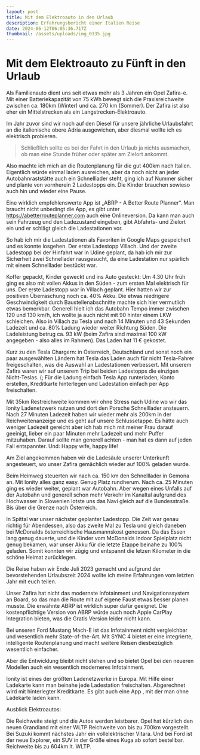 ```yaml
---
layout: post
title: Mit dem Elektroauto in den Urlaub
description: Erfahrungsbericht einer Italien Reise
date: 2024-06-12T06:05:36.717Z
thumbnail: /assets/uploads/img_0335.jpg
---
```

# Mit dem Elektroauto zu Fünft in den Urlaub

Als Familienauto dient uns seit etwas mehr als 3 Jahren ein Opel Zafira-e. Mit einer Batteriekapazität von 75 kWh bewegt sich die Praxisreichweite zwischen ca. 180km (Winter) und ca. 270 km (Sommer). Der Zafira ist also eher ein Mittelstrecken als ein Langstrecken-Elektroauto.

Im Jahr zuvor sind wir noch auf den Diesel für unsere jährliche Urlaubsfahrt an die italienische obere Adria ausgewichen, aber diesmal wollte ich es elektrisch probieren. 

> Schließlich sollte es bei der Fahrt in den Urlaub ja nichts ausmachen, ob man eine Stunde früher oder später am Zielort ankommt.

Also machte ich mich an die Routenplanung für die gut 400km nach Italien. Eigentlich würde einmal laden ausreichen, aber da noch nicht an jeder Autobahnraststätte auch ein Schnelllader steht, ging ich auf Nummer sicher und plante von vornherein 2 Ladestopps ein. Die Kinder brauchen sowieso auch hin und wieder eine Pause.

Eine wirklich empfehlenswerte App ist „ABRP - A Better Route Planner“. Man braucht nicht unbedingt die App, es gibt unter <https://abetterrouteplanner.com> auch eine Onlineversion. Da kann man auch sein Fahrzeug und den Ladezustand eingeben, gibt Abfahrts- und Zielort ein und er schlägt gleich die Ladestationen vor.

So hab ich mir die Ladestationen als Favoriten in Google Maps gespeichert und es konnte losgehen. Der erste Ladestopp Villach. Und der zweite Ladestopp bei der Hinfahrt war in Udine geplant, da hab ich mir zur Sicherheit zwei Schnellader rausgesucht, da eine Ladestation nur spärlich mit einem Schnelllader bestückt war.

Koffer gepackt, Kinder geweckt und ins Auto gesteckt: Um 4.30 Uhr früh ging es also mit vollen Akkus in den Süden - zum ersten Mal elektrisch für uns. Der erste Ladestopp war in Villach geplant. Hier hatten wir zur positiven Überraschung noch ca. 40% Akku. Die etwas niedrigere Geschwindigkeit durch Baustellenabschnitte machte sich hier vermutlich etwas bemerkbar. Generell hielt ich das Autobahn Tempo immer zwischen 120 und 130 km/h, ich wollte ja auch nicht mit 90 hinter einem LKW schleichen. Also in Villach zu Tesla und nach 14 Minuten und 43 Sekunden Ladezeit und ca. 80% Ladung wieder weiter Richtung Süden. Die Ladeleistung betrug ca. 93 kW (beim Zafira sind maximal 100 kW angegeben - also alles im Rahmen). Das Laden hat 11 € gekostet.

Kurz zu den Tesla Chargern: in Österreich, Deutschland und sonst noch ein paar ausgewählten Ländern hat Tesla das Laden auch für nicht Tesla-Fahrer freigeschalten, was die Auswahl an Ladestationen verbessert. Mit unserem Zafira waren wir auf unserem Trip bei beiden Ladestopps die einzigen Nicht-Teslas. (; Für die Ladung einfach Tesla App runterladen, Konto erstellen, Kreditkarte hinterlegen und Ladestation einfach per App freischalten.

Mit 35km Restreichweite kommen wir ohne Stress nach Udine wo wir das Ionity Ladenetzwerk nutzen und dort den Porsche Schnelllader ansteuern. Nach 27 Minuten Ladezeit haben wir wieder mehr als 200km in der Reichweitenanzeige und es geht auf unsere Schlussetappe. Es hätte auch weniger Ladezeit gereicht aber ich hab mich mit meiner Frau darauf geeinigt, lieber ein paar Minuten mehr Ladezeit und mehr Puffer mitzuhaben. Darauf sollte man generell achten - man hat es dann auf jeden Fall entspannter. Und: Happy wife, happy life!

Am Ziel angekommen haben wir die Ladesäule unserer Unterkunft angesteuert, wo unser Zafira gemächlich wieder auf 100% geladen wurde.

Beim Heimweg steuerten wir nach ca. 150 km den Schnelllader in Gemona an. Mit Ionity alles ganz easy. Genug Platz rundherum. Nach ca. 25 Minuten ging es wieder weiter, geplant war Autobahn. Aber wegen eines Unfalls auf der Autobahn und generell schon mehr Verkehr im Kanaltal aufgrund des Hochwasser in Slowenien lotste uns das Navi gleich auf die Bundesstraße. Bis über die Grenze nach Österreich.

In Spittal war unser nächster geplanter Ladestopp. Die Zeit war genau richtig für Abendessen, also das zweite Mal zu Tesla und gleich daneben bei McDonalds österreichische Hausmannskost genossen. Da das Essen lang genug dauerte, und die Kinder vom McDonalds Indoor Spielplatz nicht genug bekamen, war unser Akku für die letzte Etappe beinahe zu 100% geladen. Somit konnten wir zügig und entspannt die letzen Kilometer in die schöne Heimat zurücklegen.

Die Reise haben wir Ende Juli 2023 gemacht und aufgrund der bevorstehenden Urlaubszeit 2024 wollte ich meine Erfahrungen vom letzten Jahr mit euch teilen.

Unser Zafira hat nicht das modernste Infotainment und Navigationssystem an Board, so das man die Route mit auf eigene Faust etwas besser planen musste. Die erwähnte ABRP ist wirklich super dafür geeignet. Die kostenpflichtige Version von ABRP würde auch noch Apple CarPlay Integration bieten, was die Gratis Version leider nicht kann.

Bei unseren Ford Mustang Mach-E ist das Infotainment nicht vergleichbar und wesentlich mehr State-of-the-Art. Mit SYNC 4 bietet er eine integrierte, intelligente Routenplanung und macht weitere Reisen diesbezüglich wesentlich einfacher.

Aber die Entwicklung bleibt nicht stehen und so bietet Opel bei den neueren Modellen auch ein wesentlich moderneres Infotainment.

Ionity ist eines der größten Ladenetzwerke in Europa. Mit Hilfe einer Ladekarte kann man beinahe jede Ladestation freischalten. Abgerechnet wird mit hinterlegter Kreditkarte. Es gibt auch eine App , mit der man ohne Ladekarte laden kann.

Ausblick Elektroautos:

Die Reichweite steigt und die Autos werden leistbarer. Opel hat kürzlich den neuen Grandland mit einer WLTP Reichweite von bis zu 700km vorgestellt. Bei Suzuki kommt nächstes Jahr ein vollelektrischer Vitara. Und bei Ford ist der neue Explorer, ein SUV in der Größe eines Kuga ab sofort bestellbar. Reichweite bis zu 604km lt. WLTP.